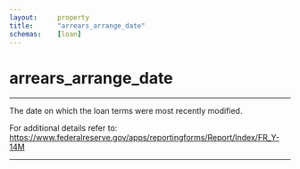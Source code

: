 ```yaml
---
layout:     property
title:      "arrears_arrange_date"
schemas:    [loan]
---
```


# arrears_arrange_date

---

The date on which the loan terms were most recently modified.

For additional details refer to: https://www.federalreserve.gov/apps/reportingforms/Report/Index/FR_Y-14M

--- 